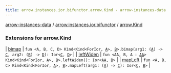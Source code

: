 ```yaml
---
title: arrow.instances.ior.bifunctor.arrow.Kind - arrow-instances-data
---
```


[arrow-instances-data](../../index.html) / [arrow.instances.ior.bifunctor](../index.html) / [arrow.Kind](./index.html)

### Extensions for arrow.Kind

| [bimap](bimap.html) | `fun <A, B, C, D> Kind<Kind<ForIor, `[`A`](bimap.html#A)`>, `[`B`](bimap.html#B)`>.bimap(arg1: (`[`A`](bimap.html#A)`) -> `[`C`](bimap.html#C)`, arg2: (`[`B`](bimap.html#B)`) -> `[`D`](bimap.html#D)`): Ior<`[`C`](bimap.html#C)`, `[`D`](bimap.html#D)`>` |
| [leftWiden](left-widen.html) | `fun <AA, B, A : `[`AA`](left-widen.html#AA)`> Kind<Kind<ForIor, `[`A`](left-widen.html#A)`>, `[`B`](left-widen.html#B)`>.leftWiden(): Ior<`[`AA`](left-widen.html#AA)`, `[`B`](left-widen.html#B)`>` |
| [mapLeft](map-left.html) | `fun <A, B, C> Kind<Kind<ForIor, `[`A`](map-left.html#A)`>, `[`B`](map-left.html#B)`>.mapLeft(arg1: (`[`A`](map-left.html#A)`) -> `[`C`](map-left.html#C)`): Ior<`[`C`](map-left.html#C)`, `[`B`](map-left.html#B)`>` |

